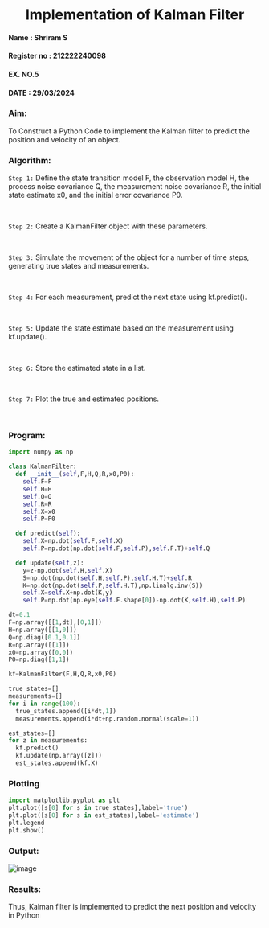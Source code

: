 <H1 ALIGN =CENTER> Implementation of Kalman Filter</H1>

<H4>Name : Shriram S</H4>
<H4>Register no : 212222240098</H4>
<H4>EX. NO.5</H4>
<H4>DATE : 29/03/2024</H4>
<H3>Aim:</H3> To Construct a Python Code to implement the Kalman filter to predict the position and velocity of an object.
<H3>Algorithm:</H3>

`Step 1:` Define the state transition model F, the observation model H, the process noise covariance Q, the measurement noise covariance R, the initial state estimate x0, and the initial error covariance P0.

<BR>

`Step 2:`  Create a KalmanFilter object with these parameters.

<BR>

`Step 3:` Simulate the movement of the object for a number of time steps, generating true states and measurements. 

<BR>

`Step 4:` For each measurement, predict the next state using kf.predict().

<BR>

`Step 5:` Update the state estimate based on the measurement using kf.update().

<BR>

`Step 6:` Store the estimated state in a list.

<BR>

`Step 7:` Plot the true and estimated positions.

<BR>

<H3>Program:</H3>


```py
import numpy as np

class KalmanFilter:
  def __init__(self,F,H,Q,R,x0,P0):
    self.F=F
    self.H=H
    self.Q=Q
    self.R=R
    self.X=x0
    self.P=P0

  def predict(self):
    self.X=np.dot(self.F,self.X)
    self.P=np.dot(np.dot(self.F,self.P),self.F.T)+self.Q

  def update(self,z):
    y=z-np.dot(self.H,self.X)
    S=np.dot(np.dot(self.H,self.P),self.H.T)+self.R
    K=np.dot(np.dot(self.P,self.H.T),np.linalg.inv(S))
    self.X=self.X+np.dot(K,y)
    self.P=np.dot(np.eye(self.F.shape[0])-np.dot(K,self.H),self.P)

dt=0.1
F=np.array([[1,dt],[0,1]])
H=np.array([[1,0]])
Q=np.diag([0.1,0.1])
R=np.array([[1]])
x0=np.array([0,0])
P0=np.diag([1,1])

kf=KalmanFilter(F,H,Q,R,x0,P0)

true_states=[]
measurements=[]
for i in range(100):
  true_states.append([i*dt,1])
  measurements.append(i*dt+np.random.normal(scale=1))

est_states=[]
for z in measurements:
  kf.predict()
  kf.update(np.array([z]))
  est_states.append(kf.X)
```
### Plotting

```py
import matplotlib.pyplot as plt
plt.plot([s[0] for s in true_states],label='true')
plt.plot([s[0] for s in est_states],label='estimate')
plt.legend
plt.show()
```

<H3>Output:</H3>

![image](https://github.com/ShriramGH/Ex-5--AAI/assets/117991122/42d06ad3-2741-40c4-b682-8b801c4285be)


<H3>Results:</H3>
Thus, Kalman filter is implemented to predict the next position and velocity in Python



